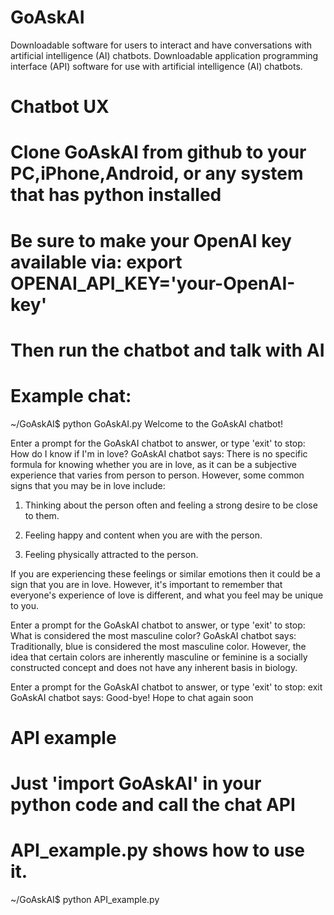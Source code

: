 # GoAskAI
Downloadable software for users to interact and have conversations with artificial intelligence (AI) chatbots.
Downloadable application programming interface (API) software for use with artificial intelligence (AI) chatbots.

# Chatbot UX
# Clone GoAskAI from github to your PC,iPhone,Android, or any system that has python installed
# Be sure to make your OpenAI key available via: export OPENAI_API_KEY='your-OpenAI-key'
# Then run the chatbot and talk with AI
# Example chat:

~/GoAskAI$ python GoAskAI.py
Welcome to the GoAskAI chatbot!

Enter a prompt for the GoAskAI chatbot to answer, or type 'exit' to stop:
How do I know if I'm in love?
GoAskAI chatbot says: There is no specific formula for knowing whether you are in love, as it can be a subjective experience that varies from person to person. However, some common signs that you may be in love include:

1. Thinking about the person often and feeling a strong desire to be close to them.

2. Feeling happy and content when you are with the person.

3. Feeling physically attracted to the person.

If you are experiencing these feelings or similar emotions then it could be a sign that you are in love. However, it's important to remember that everyone's experience of love is different, and what you feel may be unique to you.

Enter a prompt for the GoAskAI chatbot to answer, or type 'exit' to stop:
What is considered the most masculine color?
GoAskAI chatbot says: Traditionally, blue is considered the most masculine color. However, the idea that certain colors are inherently masculine or feminine is a socially constructed concept and does not have any inherent basis in biology.

Enter a prompt for the GoAskAI chatbot to answer, or type 'exit' to stop:
exit
GoAskAI chatbot says: Good-bye! Hope to chat again soon

# API example
# Just 'import GoAskAI' in your python code and call the chat API
# API_example.py shows how to use it.

~/GoAskAI$ python API_example.py
